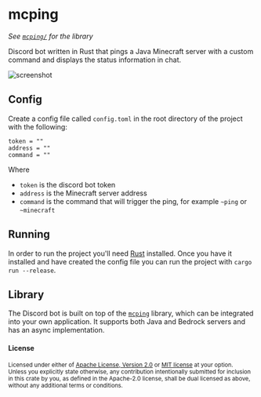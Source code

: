 # mcping

_See [`mcping/`](mcping) for the library_

Discord bot written in Rust that pings a Java Minecraft server with a custom command and displays the status information in chat.

![screenshot](screenshot.png)

## Config

Create a config file called `config.toml` in the root directory of the project with the following:

```
token = ""
address = ""
command = ""
```

Where
- `token` is the discord bot token
- `address` is the Minecraft server address
- `command` is the command that will trigger the ping, for example `~ping` or `~minecraft`

## Running

In order to run the project you'll need [Rust](https://www.rust-lang.org/) installed. Once you have it installed and have created the config file you can run the project with `cargo run --release`.

## Library

The Discord bot is built on top of the [`mcping`](mcping) library, which can be integrated into your own application. It supports both Java and Bedrock servers and has an async implementation.

#### License

<sup>
Licensed under either of <a href="LICENSE-APACHE">Apache License, Version
2.0</a> or <a href="LICENSE-MIT">MIT license</a> at your option.
</sup>

<br>

<sub>
Unless you explicitly state otherwise, any contribution intentionally submitted
for inclusion in this crate by you, as defined in the Apache-2.0 license, shall
be dual licensed as above, without any additional terms or conditions.
</sub>
